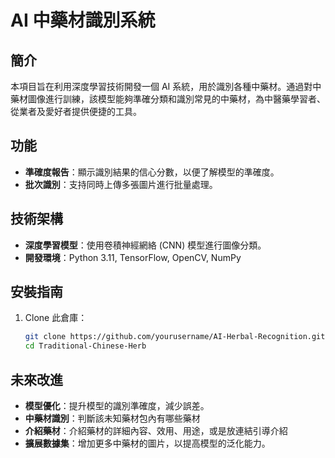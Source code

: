 # AI 中藥材識別系統

## 簡介

本項目旨在利用深度學習技術開發一個 AI 系統，用於識別各種中藥材。通過對中藥材圖像進行訓練，該模型能夠準確分類和識別常見的中藥材，為中醫藥學習者、從業者及愛好者提供便捷的工具。

## 功能

-   **準確度報告**：顯示識別結果的信心分數，以便了解模型的準確度。
-   **批次識別**：支持同時上傳多張圖片進行批量處理。

## 技術架構

-   **深度學習模型**：使用卷積神經網絡 (CNN) 模型進行圖像分類。
-   **開發環境**：Python 3.11, TensorFlow, OpenCV, NumPy

## 安裝指南

1. Clone 此倉庫：
    ```bash
    git clone https://github.com/yourusername/AI-Herbal-Recognition.git
    cd Traditional-Chinese-Herb
    ```

## 未來改進

-   **模型優化**：提升模型的識別準確度，減少誤差。
-   **中藥材識別**：判斷該未知藥材包內有哪些藥材​
-   **介紹藥材​**：介紹藥材的詳細內容、效用、用途，或是放連結引導介紹
-   **擴展數據集**：增加更多中藥材的圖片，以提高模型的泛化能力。